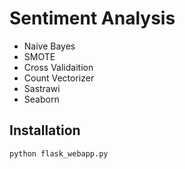 # Sentiment Analysis

- Naive Bayes
- SMOTE
- Cross Validaition
- Count Vectorizer
- Sastrawi
- Seaborn

## Installation

```bash
python flask_webapp.py
```

